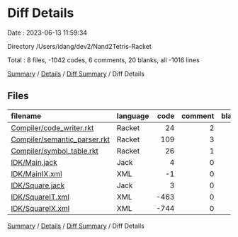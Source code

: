 # Diff Details

Date : 2023-06-13 11:59:34

Directory /Users/idang/dev2/Nand2Tetris-Racket

Total : 8 files,  -1042 codes, 6 comments, 20 blanks, all -1016 lines

[Summary](results.md) / [Details](details.md) / [Diff Summary](diff.md) / Diff Details

## Files
| filename | language | code | comment | blank | total |
| :--- | :--- | ---: | ---: | ---: | ---: |
| [Compiler/code_writer.rkt](/Compiler/code_writer.rkt) | Racket | 24 | 2 | 8 | 34 |
| [Compiler/semantic_parser.rkt](/Compiler/semantic_parser.rkt) | Racket | 109 | 3 | 7 | 119 |
| [Compiler/symbol_table.rkt](/Compiler/symbol_table.rkt) | Racket | 26 | 1 | 3 | 30 |
| [IDK/Main.jack](/IDK/Main.jack) | Jack | 4 | 0 | 0 | 4 |
| [IDK/MainIX.xml](/IDK/MainIX.xml) | XML | -1 | 0 | 1 | 0 |
| [IDK/Square.jack](/IDK/Square.jack) | Jack | 3 | 0 | 0 | 3 |
| [IDK/SquareIT.xml](/IDK/SquareIT.xml) | XML | -463 | 0 | 0 | -463 |
| [IDK/SquareIX.xml](/IDK/SquareIX.xml) | XML | -744 | 0 | 1 | -743 |

[Summary](results.md) / [Details](details.md) / [Diff Summary](diff.md) / Diff Details